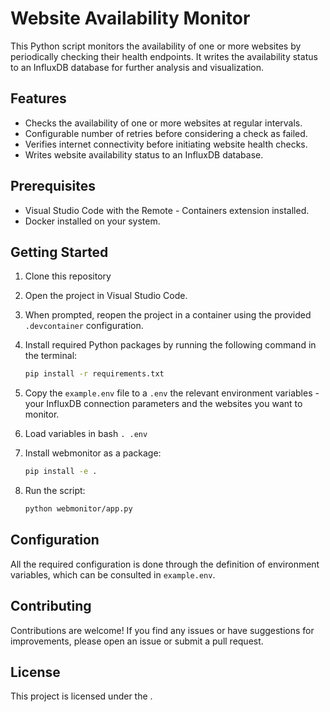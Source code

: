 # Website Availability Monitor

This Python script monitors the availability of one or more websites by periodically checking their health endpoints. It writes the availability status to an InfluxDB database for further analysis and visualization.

## Features

- Checks the availability of one or more websites at regular intervals.
- Configurable number of retries before considering a check as failed.
- Verifies internet connectivity before initiating website health checks.
- Writes website availability status to an InfluxDB database.

## Prerequisites

- Visual Studio Code with the Remote - Containers extension installed.
- Docker installed on your system.

## Getting Started
1. Clone this repository
2. Open the project in Visual Studio Code.

3. When prompted, reopen the project in a container using the provided `.devcontainer` configuration.

4. Install required Python packages by running the following command in the terminal:

    ```bash
    pip install -r requirements.txt
    ```

5. Copy the `example.env` file to a `.env` the relevant environment variables - your InfluxDB connection parameters and the websites you want to monitor.
6. Load variables in bash `. .env`
7. Install webmonitor as a package:
    ```bash
    pip install -e .
    ```
8. Run the script:
    ```bash
    python webmonitor/app.py
    ```


## Configuration

All the required configuration is done through the definition of environment variables, which can be consulted in `example.env`.


## Contributing

Contributions are welcome! If you find any issues or have suggestions for improvements, please open an issue or submit a pull request.

## License

This project is licensed under the [](..\LICENSE).
